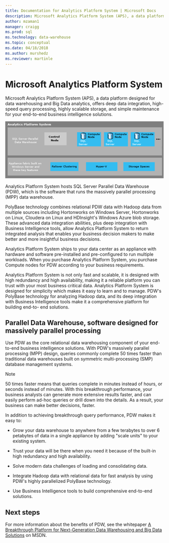 ```yaml
---
title: Documentation for Analytics Platform System | Microsoft Docs
description: Microsoft Analytics Platform System (APS), a data platform designed for data warehousing and Big Data analytics, offers deep data integration, high-speed query processing, highly scalable storage, and simple maintenance for your end-to-end business intelligence solutions.
author: mzaman1
manager: craigg
ms.prod: sql
ms.technology: data-warehouse
ms.topic: conceptual
ms.date: 04/18/2018
ms.author: murshedz
ms.reviewer: martinle
---
```

# Microsoft Analytics Platform System

Microsoft Analytics Platform System (APS), a data platform designed for data warehousing and Big Data analytics, offers deep data integration, high-speed query processing, highly scalable storage, and simple maintenance for your end-to-end business intelligence solutions.

![Appliance architecture](media/architecture-high-level.png "appliance architecture")

Analytics Platform System hosts SQL Server Parallel Data Warehouse (PDW), which is the software that runs the massively parallel processing (MPP) data warehouse.

PolyBase technology combines relational PDW data with Hadoop data from multiple sources including Hortonworks on Windows Server, Hortonworks on Linux, Cloudera on Linux and HDInsight's Windows Azure blob storage. These advanced data integration abilities, plus deep integration with Business Intelligence tools, allow Analytics Platform System to return integrated analysis that enables your business decision makers to make better and more insightful business decisions.

Analytics Platform System ships to your data center as an appliance with hardware and software pre-installed and pre-configured to run multiple workloads. When you purchase Analytics Platform System, you purchase Compute nodes for PDW according to your business requirements.

Analytics Platform System is not only fast and scalable, it is designed with high redundancy and high availability, making it a reliable platform you can trust with your most business critical data. Analytics Platform System is designed for simplicity which makes it easy to learn and to manage. PDW's PolyBase technology for analyzing Hadoop data, and its deep integration with Business Intelligence tools make it a comprehensive platform for building end-to- end solutions.

## Parallel Data Warehouse, software designed for massively parallel processing

Use PDW as the core relational data warehousing component of your end-to-end business intelligence solutions. With PDW's massively parallel processing (MPP) design, queries commonly complete 50 times faster than traditional data warehouses built on symmetric multi-processing (SMP) database management systems.

> [!NOTE]
> 50 times faster means that queries complete in minutes instead of hours, or seconds instead of minutes. With this breakthrough performance, your business analysts can generate more extensive results faster, and can easily perform ad-hoc queries or drill down into the details. As a result, your business can make better decisions, faster.

In addition to achieving breakthrough query performance, PDW makes it easy to:

- Grow your data warehouse to anywhere from a few terabytes to over 6 petabytes of data in a single appliance by adding "scale units" to your existing system.

- Trust your data will be there when you need it because of the built-in high redundancy and high availability.

- Solve modern data challenges of loading and consolidating data.

- Integrate Hadoop data with relational data for fast analysis by using PDW's highly parallelized PolyBase technology.

- Use Business Intelligence tools to build comprehensive end-to-end solutions.

## Next steps

For more information about the benefits of PDW, see the whitepaper [A Breakthrough Platform for Next-Generation Data Warehousing and Big Data Solutions](https://docs.microsoft.com/previous-versions/sql/sql-server-2012/dn520808%28v=msdn.10%29) on MSDN.
